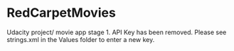 # RedCarpetMovies
Udacity project/ movie app stage 1.
API Key has been removed.  Please see strings.xml in the Values folder to enter a new key.
